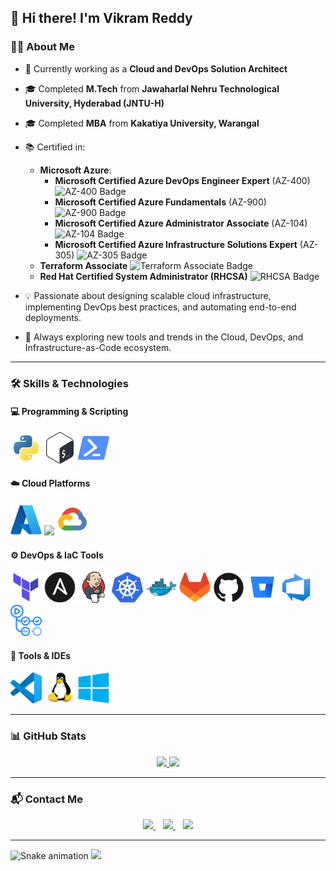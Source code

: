 ## 👋 Hi there! I'm Vikram Reddy

### 👨‍💻 About Me

- 🎯 Currently working as a **Cloud and DevOps Solution Architect**
- 🎓 Completed **M.Tech** from **Jawaharlal Nehru Technological University, Hyderabad (JNTU-H)**
- 🎓 Completed **MBA** from **Kakatiya University, Warangal**
- 📚 Certified in:
  - **Microsoft Azure**:
    - **Microsoft Certified Azure DevOps Engineer Expert** (AZ-400) ![AZ-400 Badge](https://img.shields.io/badge/AZ-400-F3F3F3?style=flat&logo=microsoftazure&logoColor=blue)
    - **Microsoft Certified Azure Fundamentals** (AZ-900) ![AZ-900 Badge](https://img.shields.io/badge/AZ-900-F3F3F3?style=flat&logo=microsoftazure&logoColor=blue)
    - **Microsoft Certified Azure Administrator Associate** (AZ-104) ![AZ-104 Badge](https://img.shields.io/badge/AZ-104-F3F3F3?style=flat&logo=microsoftazure&logoColor=blue)
    - **Microsoft Certified Azure Infrastructure Solutions Expert** (AZ-305) ![AZ-305 Badge](https://img.shields.io/badge/AZ-305-F3F3F3?style=flat&logo=microsoftazure&logoColor=blue)
  - **Terraform Associate** ![Terraform Associate Badge](https://img.shields.io/badge/Terraform-Associate-F3F3F3?style=flat&logo=terraform&logoColor=orange)
  - **Red Hat Certified System Administrator (RHCSA)** ![RHCSA Badge](https://img.shields.io/badge/Red_Hat-RHCSA-F3F3F3?style=flat&logo=redhat&logoColor=red)

- 💡 Passionate about designing scalable cloud infrastructure, implementing DevOps best practices, and automating end-to-end deployments.
- 🚀 Always exploring new tools and trends in the Cloud, DevOps, and Infrastructure-as-Code ecosystem.

---

### 🛠️ Skills & Technologies

#### 💻 Programming & Scripting
<p>
  <img src="https://raw.githubusercontent.com/devicons/devicon/master/icons/python/python-original.svg" width="50" />
  <img src="https://raw.githubusercontent.com/devicons/devicon/master/icons/bash/bash-original.svg" width="50" />
  <img src="https://raw.githubusercontent.com/devicons/devicon/master/icons/powershell/powershell-original.svg" width="50" />
</p>

#### ☁️ Cloud Platforms
<p>
  <img src="https://raw.githubusercontent.com/devicons/devicon/master/icons/azure/azure-original.svg" width="50" />
  <img src="https://cdn.jsdelivr.net/gh/devicons/devicon/icons/amazonwebservices/amazonwebservices-original-wordmark.svg" width="60" />
  <img src="https://raw.githubusercontent.com/devicons/devicon/master/icons/googlecloud/googlecloud-original.svg" width="50" />
</p>

#### ⚙️ DevOps & IaC Tools
<p>
  <img src="https://raw.githubusercontent.com/devicons/devicon/master/icons/terraform/terraform-original.svg" width="50" />
  <img src="https://raw.githubusercontent.com/devicons/devicon/master/icons/ansible/ansible-original.svg" width="50" />
  <img src="https://raw.githubusercontent.com/devicons/devicon/master/icons/jenkins/jenkins-original.svg" width="50" />
  <img src="https://raw.githubusercontent.com/devicons/devicon/master/icons/kubernetes/kubernetes-plain.svg" width="50" />
  <img src="https://raw.githubusercontent.com/devicons/devicon/master/icons/docker/docker-original.svg" width="50" />
  <img src="https://raw.githubusercontent.com/devicons/devicon/master/icons/gitlab/gitlab-original.svg" width="50" />
  <img src="https://raw.githubusercontent.com/devicons/devicon/master/icons/github/github-original.svg" width="50" />
  <img src="https://raw.githubusercontent.com/devicons/devicon/master/icons/bitbucket/bitbucket-original.svg" width="50" />
  <img src="https://raw.githubusercontent.com/devicons/devicon/master/icons/azuredevops/azuredevops-original.svg" width="50" />
  <img src="https://raw.githubusercontent.com/devicons/devicon/master/icons/githubactions/githubactions-original.svg" width="50" />
</p>

#### 🧰 Tools & IDEs
<p>
  <img src="https://raw.githubusercontent.com/devicons/devicon/master/icons/vscode/vscode-original.svg" width="50" />
  <img src="https://raw.githubusercontent.com/devicons/devicon/master/icons/linux/linux-original.svg" width="50" />
  <img src="https://raw.githubusercontent.com/devicons/devicon/master/icons/windows8/windows8-original.svg" width="50" />
</p>

---

### 📊 GitHub Stats

<div align="center">
  <a href="https://github.com/meruguvikram">
    <img height="190em" src="https://github-readme-stats.vercel.app/api?username=meruguvikram&show_icons=true&theme=react&include_all_commits=true&count_private=true"/>
    <img height="190em" src="https://github-readme-stats.vercel.app/api/top-langs/?username=meruguvikram&layout=compact&langs_count=8&theme=react"/>
  </a>
</div>

---

### 📬 Contact Me

<p align="center">
  <a href="https://github.com/meruguvikram">
    <img src="https://img.shields.io/badge/github-%23100000.svg?&style=for-the-badge&logo=github&logoColor=white">
  </a>
  &nbsp;&nbsp;
  <a href="mailto:your-email@example.com">
    <img src="https://img.shields.io/badge/gmail-D14836?&style=for-the-badge&logo=gmail&logoColor=white">
  </a>
  &nbsp;&nbsp;
  <a href="https://www.linkedin.com/in/your-linkedin">
    <img src="https://img.shields.io/badge/linkedin-%230077B5.svg?&style=for-the-badge&logo=linkedin&logoColor=white">
  </a>
</p>

---

![Snake animation](https://github.com/meruguvikram/meruguvikram/blob/output/github-contribution-grid-snake.svg)
![](https://komarev.com/ghpvc/?username=meruguvikram)
